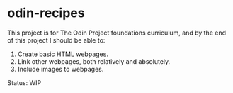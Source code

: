 # odin-recipes

This project is for The Odin Project foundations curriculum, and by the end of this project I should be able to:

1. Create basic HTML webpages.
2. Link other webpages, both relatively and absolutely.
3. Include images to webpages.

Status: WIP
